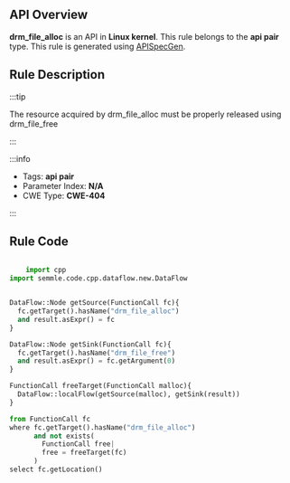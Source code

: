 ---
---


## API Overview
**drm_file_alloc** is an API in **Linux kernel**. This rule belongs to the **api pair** type. This rule is generated using [APISpecGen](../../tools/APISpecGen).
## Rule Description

:::tip

The resource acquired by drm_file_alloc must be properly released using drm_file_free

:::

:::info

- Tags: **api pair**
- Parameter Index: **N/A**
- CWE Type: **CWE-404**

:::

## Rule Code
```python

    import cpp
import semmle.code.cpp.dataflow.new.DataFlow


DataFlow::Node getSource(FunctionCall fc){
  fc.getTarget().hasName("drm_file_alloc")
  and result.asExpr() = fc
}

DataFlow::Node getSink(FunctionCall fc){
  fc.getTarget().hasName("drm_file_free")
  and result.asExpr() = fc.getArgument(0)
}

FunctionCall freeTarget(FunctionCall malloc){
  DataFlow::localFlow(getSource(malloc), getSink(result))
}

from FunctionCall fc
where fc.getTarget().hasName("drm_file_alloc")
      and not exists(
        FunctionCall free| 
        free = freeTarget(fc)
      )
select fc.getLocation()

    
```